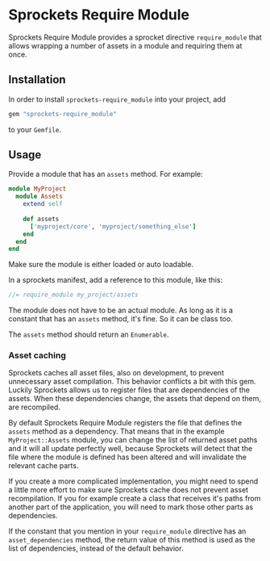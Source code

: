# Sprockets Require Module
Sprockets Require Module provides a sprocket directive `require_module` that allows wrapping a number of assets in a module and requiring them at once.

## Installation

In order to install `sprockets-require_module` into your project, add 

```ruby
gem "sprockets-require_module"
```

to your `Gemfile`.

## Usage

Provide a module that has an `assets` method. For example:

```ruby
module MyProject
  module Assets
    extend self
    
    def assets
      ['myproject/core', 'myproject/something_else']
    end
  end
end
```

Make sure the module is either loaded or auto loadable.

In a sprockets manifest, add a reference to this module, like this:

```js
//= require_module my_project/assets
```

The module does not have to be an actual module. As long as it is a constant that has an `assets` method, it's fine. So it can be class too. 

The `assets` method should return an `Enumerable`.

### Asset caching

Sprockets caches all asset files, also on development, to prevent unnecessary asset compilation. This behavior conflicts a bit with this gem. Luckily Sprockets allows us to register files that are dependencies of the assets. When these dependencies change, the assets that depend on them, are recompiled.

By default Sprockets Require Module registers the file that defines the `assets` method as a dependency. That means that in the example `MyProject::Assets` module, you can change the list of returned asset paths and it will all update perfectly well, because Sprockets will detect that the file where the module is defined has been altered and will invalidate the relevant cache parts.

If you create a more complicated implementation, you might need to spend a little more effort to make sure Sprockets cache does not prevent asset recompilation. If you for example create a class that receives it's paths from another part of the application, you will need to mark those other parts as dependencies.

If the constant that you mention in your `require_module` directive has an `asset_dependencies` method, the return value of this method is used as the list of dependencies, instead of the default behavior. 
